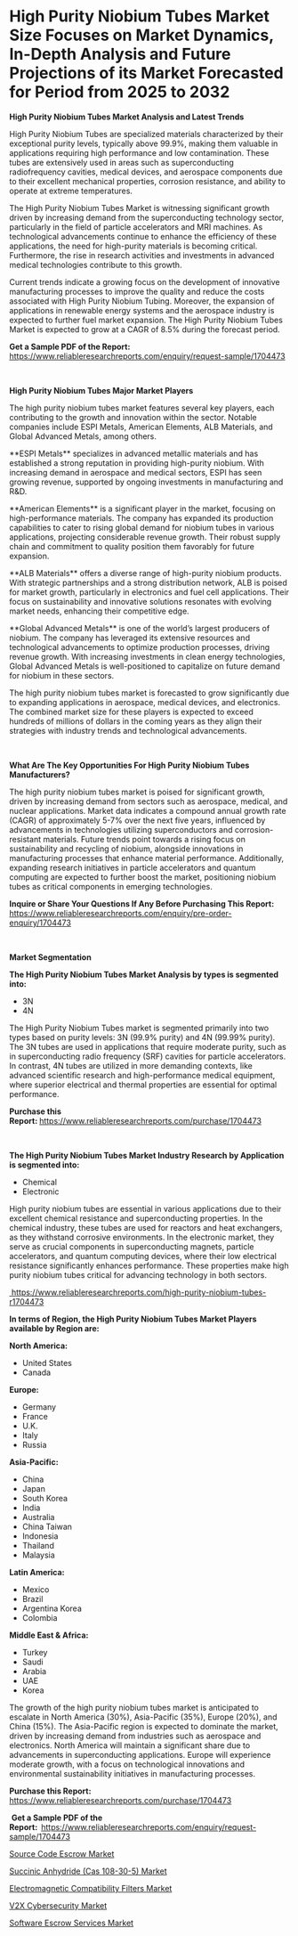 <p><h1>High Purity Niobium Tubes Market Size Focuses on Market Dynamics, In-Depth Analysis and Future Projections of its Market Forecasted for Period from 2025 to 2032</h1></p><p><strong>High Purity Niobium Tubes Market Analysis and Latest Trends</strong></p>
<p><p>High Purity Niobium Tubes are specialized materials characterized by their exceptional purity levels, typically above 99.9%, making them valuable in applications requiring high performance and low contamination. These tubes are extensively used in areas such as superconducting radiofrequency cavities, medical devices, and aerospace components due to their excellent mechanical properties, corrosion resistance, and ability to operate at extreme temperatures.</p><p>The High Purity Niobium Tubes Market is witnessing significant growth driven by increasing demand from the superconducting technology sector, particularly in the field of particle accelerators and MRI machines. As technological advancements continue to enhance the efficiency of these applications, the need for high-purity materials is becoming critical. Furthermore, the rise in research activities and investments in advanced medical technologies contribute to this growth.</p><p>Current trends indicate a growing focus on the development of innovative manufacturing processes to improve the quality and reduce the costs associated with High Purity Niobium Tubing. Moreover, the expansion of applications in renewable energy systems and the aerospace industry is expected to further fuel market expansion. The High Purity Niobium Tubes Market is expected to grow at a CAGR of 8.5% during the forecast period.</p></p>
<p><strong>Get a Sample PDF of the Report:&nbsp;</strong> <a href="https://www.reliableresearchreports.com/enquiry/request-sample/1704473?utm_campaign=33&utm_medium=2&utm_source=Github&utm_content=ia&utm_term=09012025&utm_id=high-purity-niobium-tubes">https://www.reliableresearchreports.com/enquiry/request-sample/1704473</a></p>
<p>&nbsp;</p>
<p><strong>High Purity Niobium Tubes Major Market Players</strong></p>
<p><p>The high purity niobium tubes market features several key players, each contributing to the growth and innovation within the sector. Notable companies include ESPI Metals, American Elements, ALB Materials, and Global Advanced Metals, among others.</p><p>**ESPI Metals** specializes in advanced metallic materials and has established a strong reputation in providing high-purity niobium. With increasing demand in aerospace and medical sectors, ESPI has seen growing revenue, supported by ongoing investments in manufacturing and R&D.</p><p>**American Elements** is a significant player in the market, focusing on high-performance materials. The company has expanded its production capabilities to cater to rising global demand for niobium tubes in various applications, projecting considerable revenue growth. Their robust supply chain and commitment to quality position them favorably for future expansion.</p><p>**ALB Materials** offers a diverse range of high-purity niobium products. With strategic partnerships and a strong distribution network, ALB is poised for market growth, particularly in electronics and fuel cell applications. Their focus on sustainability and innovative solutions resonates with evolving market needs, enhancing their competitive edge.</p><p>**Global Advanced Metals** is one of the world’s largest producers of niobium. The company has leveraged its extensive resources and technological advancements to optimize production processes, driving revenue growth. With increasing investments in clean energy technologies, Global Advanced Metals is well-positioned to capitalize on future demand for niobium in these sectors.</p><p>The high purity niobium tubes market is forecasted to grow significantly due to expanding applications in aerospace, medical devices, and electronics. The combined market size for these players is expected to exceed hundreds of millions of dollars in the coming years as they align their strategies with industry trends and technological advancements.</p></p>
<p>&nbsp;</p>
<p><strong>What Are The Key Opportunities For High Purity Niobium Tubes Manufacturers?</strong></p>
<p><p>The high purity niobium tubes market is poised for significant growth, driven by increasing demand from sectors such as aerospace, medical, and nuclear applications. Market data indicates a compound annual growth rate (CAGR) of approximately 5-7% over the next five years, influenced by advancements in technologies utilizing superconductors and corrosion-resistant materials. Future trends point towards a rising focus on sustainability and recycling of niobium, alongside innovations in manufacturing processes that enhance material performance. Additionally, expanding research initiatives in particle accelerators and quantum computing are expected to further boost the market, positioning niobium tubes as critical components in emerging technologies.</p></p>
<p><strong>Inquire or Share Your Questions If Any Before Purchasing This Report:</strong> <a href="https://www.reliableresearchreports.com/enquiry/pre-order-enquiry/1704473?utm_campaign=33&utm_medium=2&utm_source=Github&utm_content=ia&utm_term=09012025&utm_id=high-purity-niobium-tubes">https://www.reliableresearchreports.com/enquiry/pre-order-enquiry/1704473</a></p>
<p>&nbsp;</p>
<p><strong>Market Segmentation</strong></p>
<p><strong>The High Purity Niobium Tubes Market Analysis by types is segmented into:</strong></p>
<p><ul><li>3N</li><li>4N</li></ul></p>
<p><p>The High Purity Niobium Tubes market is segmented primarily into two types based on purity levels: 3N (99.9% purity) and 4N (99.99% purity). The 3N tubes are used in applications that require moderate purity, such as in superconducting radio frequency (SRF) cavities for particle accelerators. In contrast, 4N tubes are utilized in more demanding contexts, like advanced scientific research and high-performance medical equipment, where superior electrical and thermal properties are essential for optimal performance.</p></p>
<p><strong>Purchase this Report:&nbsp;</strong><a href="https://www.reliableresearchreports.com/purchase/1704473?utm_campaign=33&utm_medium=2&utm_source=Github&utm_content=ia&utm_term=09012025&utm_id=high-purity-niobium-tubes">https://www.reliableresearchreports.com/purchase/1704473</a></p>
<p>&nbsp;</p>
<p><strong>The High Purity Niobium Tubes Market Industry Research by Application is segmented into:</strong></p>
<p><ul><li>Chemical</li><li>Electronic</li></ul></p>
<p><p>High purity niobium tubes are essential in various applications due to their excellent chemical resistance and superconducting properties. In the chemical industry, these tubes are used for reactors and heat exchangers, as they withstand corrosive environments. In the electronic market, they serve as crucial components in superconducting magnets, particle accelerators, and quantum computing devices, where their low electrical resistance significantly enhances performance. These properties make high purity niobium tubes critical for advancing technology in both sectors.</p></p>
<p><a href="https://www.reliableresearchreports.com/high-purity-niobium-tubes-r1704473?utm_campaign=33&utm_medium=2&utm_source=Github&utm_content=ia&utm_term=09012025&utm_id=high-purity-niobium-tubes">&nbsp;https://www.reliableresearchreports.com/high-purity-niobium-tubes-r1704473</a></p>
<p><strong>In terms of Region, the High Purity Niobium Tubes Market Players available by Region are:</strong></p>
<p>
    <p> <strong> North America: </strong>
        <ul>
            <li>United States</li>
            <li>Canada</li>
        </ul>
        </p> 
    <p> <strong> Europe: </strong>
        <ul>
            <li>Germany</li>
            <li>France</li>
            <li>U.K.</li>
            <li>Italy</li>
            <li>Russia</li>
        </ul>
        </p> 
    <p> <strong> Asia-Pacific: </strong>
        <ul>
            <li>China</li>
            <li>Japan</li>
            <li>South Korea</li>
            <li>India</li>
            <li>Australia</li>
            <li>China Taiwan</li>
            <li>Indonesia</li>
            <li>Thailand</li>
            <li>Malaysia</li>
        </ul>
        </p> 
    <p> <strong> Latin America: </strong>
        <ul>
            <li>Mexico</li>
            <li>Brazil</li>
            <li>Argentina Korea</li>
            <li>Colombia</li>
        </ul>
        </p> 
    <p> <strong> Middle East & Africa: </strong>
        <ul>
            <li>Turkey</li>
            <li>Saudi</li>
            <li>Arabia</li>
            <li>UAE</li>
            <li>Korea</li>
        </ul>
    </p>
    </p>
<p><p>The growth of the high purity niobium tubes market is anticipated to escalate in North America (30%), Asia-Pacific (35%), Europe (20%), and China (15%). The Asia-Pacific region is expected to dominate the market, driven by increasing demand from industries such as aerospace and electronics. North America will maintain a significant share due to advancements in superconducting applications. Europe will experience moderate growth, with a focus on technological innovations and environmental sustainability initiatives in manufacturing processes.</p></p>
<p><strong>Purchase this Report: </strong><a href="https://www.reliableresearchreports.com/purchase/1704473?utm_campaign=33&utm_medium=2&utm_source=Github&utm_content=ia&utm_term=09012025&utm_id=high-purity-niobium-tubes">https://www.reliableresearchreports.com/purchase/1704473</a></p>
<p>&nbsp;<strong>Get a Sample PDF of the Report:&nbsp;&nbsp;</strong><a href="https://www.reliableresearchreports.com/enquiry/request-sample/1704473?utm_campaign=33&utm_medium=2&utm_source=Github&utm_content=ia&utm_term=09012025&utm_id=high-purity-niobium-tubes">https://www.reliableresearchreports.com/enquiry/request-sample/1704473</a></p>
<p><strong></strong></p>
<p><p><a href="https://github.com/OlenFleming68/Market-Research-Report-List-1/blob/main/source-code-escrow-market.md?utm_campaign=33&utm_medium=2&utm_source=Github&utm_content=ia&utm_term=09012025&utm_id=high-purity-niobium-tubes">Source Code Escrow Market</a></p><p><a href="https://github.com/rodinayygacklezi/Market-Research-Report-List-1/blob/main/succinic-anhydride-cas-108-30-5-market.md?utm_campaign=33&utm_medium=2&utm_source=Github&utm_content=ia&utm_term=09012025&utm_id=high-purity-niobium-tubes">Succinic Anhydride (Cas 108-30-5) Market</a></p><p><a href="https://github.com/XavierTyler76/Market-Research-Report-List-1/blob/main/electromagnetic-compatibility-filters-market.md?utm_campaign=33&utm_medium=2&utm_source=Github&utm_content=ia&utm_term=09012025&utm_id=high-purity-niobium-tubes">Electromagnetic Compatibility Filters Market</a></p><p><a href="https://github.com/flnordan65e0/Market-Research-Report-List-1/blob/main/v2x-cybersecurity-market.md?utm_campaign=33&utm_medium=2&utm_source=Github&utm_content=ia&utm_term=09012025&utm_id=high-purity-niobium-tubes">V2X Cybersecurity Market</a></p><p><a href="https://github.com/lindaopodray/Market-Research-Report-List-1/blob/main/software-escrow-services-market.md?utm_campaign=33&utm_medium=2&utm_source=Github&utm_content=ia&utm_term=09012025&utm_id=high-purity-niobium-tubes">Software Escrow Services Market</a></p></p>